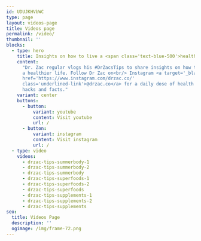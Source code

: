 ```yaml
---
id: UDUJKHVbWC
type: page
layout: videos-page
title: Videos page
permalink: /video/
thumbnail: ''
blocks:
  - type: hero
    title: Insights on how to live a <span class='text-blue-500'>healthier life</span>.
    content:
      "Dr. Zac regular vlogs his #DrZacsTips to share insights on how to live
      a healthier life. Follow Dr Zac on<br/> Instagram <a target='_blank'
      href='https://www.instagram.com/drzac.co/'
      class='underlined-link'>@drzac.co</a> for a daily dose of health tips,
      hacks and facts."
    variant: center
    buttons:
      - button:
          variant: youtube
          content: Visit youtube
          url: /
      - button:
          variant: instagram
          content: Visit instagram
          url: /
  - type: video
    videos:
      - drzac-tips-summerbody-1
      - drzac-tips-summerbody-2
      - drzac-tips-summerbody
      - drzac-tips-superfoods-1
      - drzac-tips-superfoods-2
      - drzac-tips-superfoods
      - drzac-tips-supplements-1
      - drzac-tips-supplements-2
      - drzac-tips-supplements
seo:
  title: Videos Page
  description: ''
  ogimage: /img/frame-72.png
---
```

